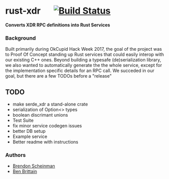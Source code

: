 # rust-xdr &emsp; [![Build Status](https://travis-ci.org/cavedweller/rust-xdr.svg?branch=master)](https://travis-ci.org/cavedweller/rust-xdr)
**Converts XDR RPC definitions into Rust Services**

### Background
Built primarily during OkCupid Hack Week 2017, the goal of the project was to Proof Of Concept standing up Rust services
that could easily interop with our existing C++ ones. Beyond building a typesafe (de)serialization library, we also
wanted to automatically generate the the whole service, except for the implementation specific details for an RPC call. We succeded in our goal, but there are a few TODOs before a "release"

## TODO
* make serde_xdr a stand-alone crate
* serialization of Option<> types
* boolean discrimant unions
* Test Suite
* fix minor service codegen issues
* better DB setup
* Example service
* Better readme with instructions

### Authors
* [Brendon Scheinman](https://github.com/bscheinman)
* [Ben Brittain](https://github.com/cavedweller)
